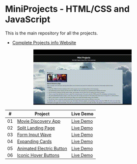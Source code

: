 # MiniProjects - HTML/CSS and JavaScript

This is the main repository for all the projects.
- [Complete Projects info Website](https://pramodprojects.great-site.net/)

  
<p align="center">
  <img src="https://github.com/pramodsoman/MiniProjects/blob/master/1_Main_resources/website_overveiw.gif" alt="Project GIF">
</p>


| #   | Project                            | Live Demo                            |
| --- | ---------------------------------- | ------------------------------------ |
| 01  | [Movie Discovery App](https://github.com/pramodsoman/MiniProjects/tree/master/movie-app)  | [Live Demo](https://pramodprojects.great-site.net/movie-app/index4.html) |
| 02  | [Split Landing Page](https://github.com/pramodsoman/MiniProjects/tree/master/split-landing-page)  | [Live Demo](https://pramodprojects1.free.nf/split-landing-page/index2.html) |
| 03  | [Form Input Wave](https://github.com/pramodsoman/MiniProjects/tree/master/form-input-wave)  | [Live Demo](https://pramodprojects.great-site.net/form-input-wave/index3.html) |
| 04  | [Expanding Cards](https://github.com/pramodsoman/MiniProjects/tree/master/expanding-cards)  | [Live Demo](https://pramodprojects1.free.nf) |
| 05  | [Animated Electric Button](https://github.com/pramodsoman/MiniProjects/tree/master/Animated-Electric-Button) | [Live Demo](https://pramodprojects.great-site.net/Animated-Electric-Button/index.html) |
| 06  | [Iconic Hover Buttons](https://github.com/pramodsoman/MiniProjects/tree/master/Iconic-Hover-Buttons) | [Live Demo](https://pramodprojects.great-site.net/Iconic%20Hover%20Buttons/index.html) |
